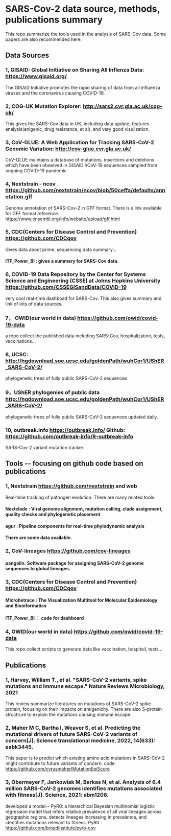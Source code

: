 # SARS-Cov-2 data source, methods, publications summary 
This repo summarize the tools used in the analysis of SARS-Cov data. Some papers are also recommended here. 


## Data Sources
### 1, GISAID: Global Initiative on Sharing All Inflenza Data: https://www.gisaid.org/
The GISAID Initiative promotes the rapid sharing of data from all influenza viruses and the coronavirus causing COVID-19. 

### 2, COG-UK Mutation Explorer: http://sars2.cvr.gla.ac.uk/cog-uk/ 
This gives the SARS-Cov data in UK, including data update, features analysis(anigenic, drug resistance, et al), and very good visulization. 

### 3, CoV-GLUE: A Web Application for Tracking SARS-CoV-2 Genomic Variation: http://cov-glue.cvr.gla.ac.uk/ 
CoV-GLUE maintains a database of mutations, insertions and deletions which have been observed in GISAID hCoV-19 sequences sampled from ongoing COVID-19 pandemic. 

### 4, Nextstrain - ncov https://github.com/nextstrain/ncov/blob/50ceffa/defaults/annotation.gff 
Genome annotation of SARS-Cov-2 in GFF format. 
There is a link avaliable for GFF format reference. https://www.ensembl.org/info/website/upload/gff.html

### 5, CDC(Centers for Disease Control and Prevention) https://github.com/CDCgov 
Gives data about prime, sequencing data summary...
#### ITF_Power_BI : gives a summary for SARS-Cov data. 

### 6, COVID-19 Data Repository by the Center for Systems Science and Engineering (CSSE) at Johns Hopkins University  https://github.com/CSSEGISandData/COVID-19 
very cool real-time dashboad for SARS-Cov. This also gives summary and link of lots of data sources. 

### 7， OWID(our world in data) https://github.com/owid/covid-19-data
a repo collect the published data including SARS-Cov, hospitalization, tests, vaccinations...

### 8, UCSC: http://hgdownload.soe.ucsc.edu/goldenPath/wuhCor1/UShER_SARS-CoV-2/ 
phylogenetic trees of fully public SARS-CoV-2 sequences

### 9，UShER phylogenies of public data  http://hgdownload.soe.ucsc.edu/goldenPath/wuhCor1/UShER_SARS-CoV-2/ 
phylogenetic trees of fully public SARS-CoV-2 sequences updated daily.

### 10, outbreak.info https://outbreak.info/    Github: https://github.com/outbreak-info/R-outbreak-info
SARS-Cov-2 variant mutation tracker

## Tools -- focusing on github code based on publications
### 1, Nextstrain https://github.com/nextstrain  and web 
Real-time tracking of pathogen evolution. 
There are many related tools:
#### Nextclade : Viral genome alignment, mutation calling, clade assignment, quality checks and phylogenetic placement
#### agur : Pipeline components for real-time phylodynamic analysis 
#### There are some data available. 

### 2, CoV-lineages https://github.com/cov-lineages 
#### pangolin: Software package for assigning SARS-CoV-2 genome sequences to global lineages.

### 3, CDC(Centers for Disease Control and Prevention) https://github.com/CDCgov 
#### MIcrobetrace : The Visualization Multitool for Molecular Epidemiology and Bioinformatics 
#### ITF_Power_BI ： code for dashboard 

### 4, OWID(our world in data) https://github.com/owid/covid-19-data
This repo collect scripts to generate data like vaccination, hospitail, tests... 



## Publications
### 1, Harvey, William T., et al. "SARS-CoV-2 variants, spike mutations and immune escape." Nature Reviews Microbiology, 2021
This review summarize literatures on mutations of SARS-CoV-2 spike protein, focusing on their impacts on antigenicity. There are also S-protein structrure to explain the mutations causing immune escape. 

### 2, Maher M C, Bartha I, Weaver S, et al. Predicting the mutational drivers of future SARS-CoV-2 variants of concern[J]. Science translational medicine, 2022, 14(633): eabk3445.
This paper is to predict which existing amino acid mutations in SARS-CoV-2 might contribute to future variants of concern.
code: https://github.com/cyrusmaher/MutationEpiScore 

### 3, Obermeyer F, Jankowiak M, Barkas N, et al. Analysis of 6.4 million SARS-CoV-2 genomes identifies mutations associated with fitness[J]. Science, 2021: abm1208.
developed a model-- PyR0: a hierarchical Bayesian multinomial logistic regression model that infers relative prevalence of all viral lineages across geographic regions, detects lineages increasing in prevalence, and identifies mutations relevant to fitness.
PyR0 : https://github.com/broadinstitute/pyro-cov  
